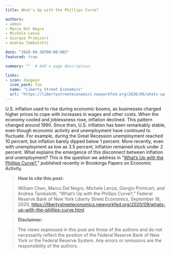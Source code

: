 ```yaml
---
title: What's Up with the Phillips Curve?

authors:
- admin
- Marco Del Negro
- Michele Lenza
- Giorgio Primiceri
- Andrea Tambalotti

date: "2020-09-30T00:00:00Z"
featured: true

summary: ""  # Add a page description.

links:
- icon: dungeon
  icon_pack: fas
  name: "Liberty Street Economics"
  url: "https://libertystreeteconomics.newyorkfed.org/2020/09/whats-up-with-the-phillips-curve.html"
---
```


U.S. inflation used to rise during economic booms, as businesses charged higher prices to cope with increases in wages and other costs. When the economy cooled and joblessness rose, inflation declined. This pattern changed around 1990. Since then, U.S. inflation has been remarkably stable, even though economic activity and unemployment have continued to fluctuate. For example, during the Great Recession unemployment reached 10 percent, but inflation barely dipped below 1 percent. More recently, even with unemployment as low as 3.5 percent, inflation remained stuck under 2 percent. What explains the emergence of this disconnect between inflation and unemployment? This is the question we address in "[What’s Up with the Phillips Curve?](https://www.brookings.edu/bpea-articles/whats-up-with-the-phillips-curve/)," published recently in Brookings Papers on Economic Activity.

> **How to cite this post:**

> William Chen, Marco Del Negro, Michele Lenza, Giorgio Primiceri, and Andrea Tambalotti, “What’s Up with the Phillips Curve?,” Federal Reserve Bank of New York Liberty Street Economics, September 18, 2020, https://libertystreeteconomics.newyorkfed.org/2020/09/whats-up-with-the-phillips-curve.html.

> **Disclaimer:**

> The views expressed in this post are those of the authors and do not necessarily reflect the position of the Federal Reserve Bank of New York or the Federal Reserve System. Any errors or omissions are the responsibility of the authors.